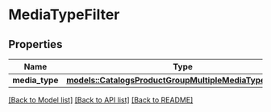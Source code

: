 # MediaTypeFilter

## Properties

Name | Type | Description | Notes
------------ | ------------- | ------------- | -------------
**media_type** | [**models::CatalogsProductGroupMultipleMediaTypesCriteria**](.md) |  | 

[[Back to Model list]](../README.md#documentation-for-models) [[Back to API list]](../README.md#documentation-for-api-endpoints) [[Back to README]](../README.md)


